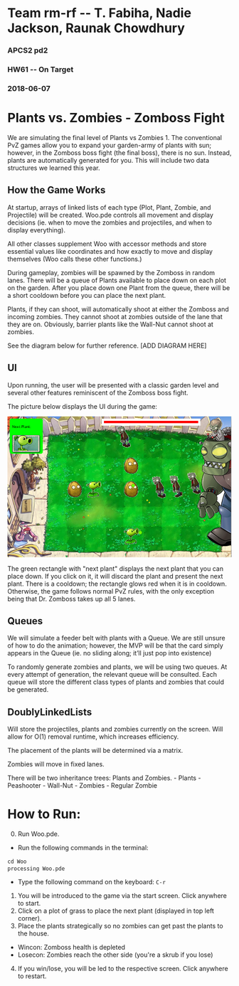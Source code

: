 # Team rm-rf -- T. Fabiha, Nadie Jackson, Raunak Chowdhury
### APCS2 pd2
### HW61 -- On Target
### 2018-06-07

# Plants vs. Zombies - Zomboss Fight
 We are simulating the final level of Plants vs Zombies 1. The conventional PvZ games allow you to expand your garden-army of plants with sun; however, in the Zomboss boss fight (the final boss), there is no sun. Instead, plants are automatically generated for you.
 This will include two data structures we learned this year.
## How the Game Works
  At startup, arrays of linked lists of each type (Plot, Plant, Zombie, and Projectile) will be created. Woo.pde controls all movement and display decisions (ie. when to move the zombies and projectiles, and when to display everything).

  All other classes supplement Woo with accessor methods and store essential values like coordinates and how exactly to move and display themselves (Woo calls these other functions.)

  During gameplay, zombies will be spawned by the Zomboss in random lanes. There will be a queue of Plants available to place down on each plot on the garden. After you place down one Plant from the queue, there will be a short cooldown before you can place the next plant.

  Plants, if they can shoot, will automatically shoot at either the Zomboss and incoming zombies. They cannot shoot at zombies outside of the lane that they are on. Obviously, barrier plants like the Wall-Nut cannot shoot at zombies.

  See the diagram below for further reference.
  [ADD DIAGRAM HERE]
## UI
  Upon running, the user will be presented with a classic garden level and several other features reminiscent of the Zomboss boss fight.

   The picture below displays the UI during the game:
   
![GitHub Logo](/sprites/ui.png)

The green rectangle with "next plant" displays the next plant that you can place down. If you click on it, it will discard the plant and present the next plant. There is a cooldown; the rectangle glows red when it is in cooldown. Otherwise, the game follows normal PvZ rules, with the only exception being that Dr. Zomboss takes up all 5 lanes.
## Queues
We will simulate a feeder belt with plants with a Queue. We are still unsure of how to do the animation; however, the MVP will be that the card simply appears in the Queue (ie. no sliding along; it’ll just pop into existence)

To randomly generate zombies and plants, we will be using two queues. At every attempt of generation, the relevant queue will be consulted. Each queue will store the different class types of plants and zombies that could be generated.

## DoublyLinkedLists
Will store the projectiles, plants and zombies currently on the screen. Will allow for O(1) removal runtime, which increases efficiency.

The placement of the plants will be determined via a matrix.

Zombies will move in fixed lanes.

There will be two inheritance trees: Plants and Zombies.
	- Plants
		- Peashooter
		- Wall-Nut
	- Zombies
		- Regular Zombie

# How to Run:
0. Run Woo.pde.
  - Run the following commands in the terminal:
  ```
  cd Woo
  processing Woo.pde
  ```
  - Type the following command on the keyboard:
  `C-r`
1. You will be introduced to the game via the start screen. Click anywhere to start.
2. Click on a plot of grass to place the next plant (displayed in top left corner).
3. Place the plants strategically so no zombies can get past the plants to the house.
  - Wincon: Zomboss health is depleted
  - Losecon: Zombies reach the other side (you're a skrub if you lose)
4. If you win/lose, you will be led to the respective screen. Click anywhere to restart.
